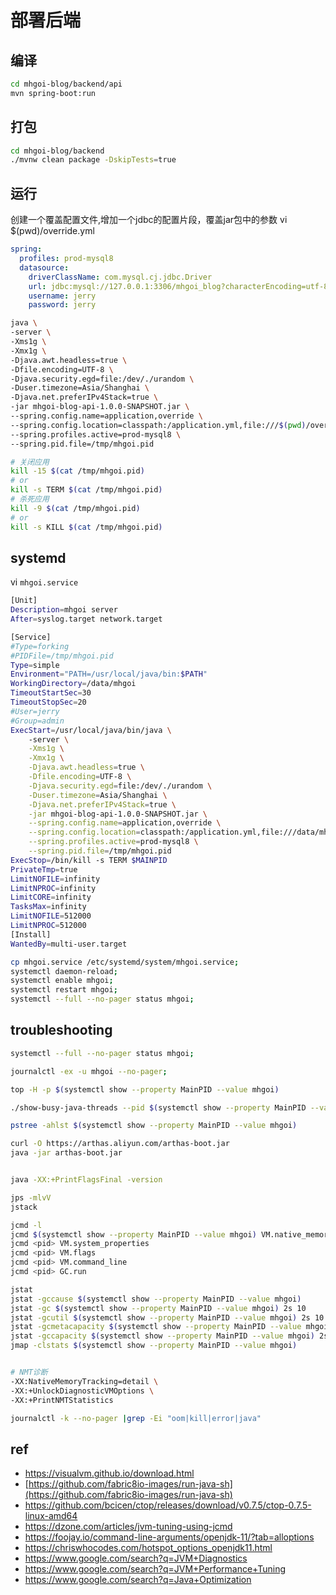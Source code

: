 # 部署后端

## 编译

```bash
cd mhgoi-blog/backend/api
mvn spring-boot:run
```

## 打包
```bash
cd mhgoi-blog/backend
./mvnw clean package -DskipTests=true
```

## 运行

创建一个覆盖配置文件,增加一个jdbc的配置片段，覆盖jar包中的参数
vi $(pwd)/override.yml
```yml
spring:
  profiles: prod-mysql8
  datasource:
    driverClassName: com.mysql.cj.jdbc.Driver
    url: jdbc:mysql://127.0.0.1:3306/mhgoi_blog?characterEncoding=utf-8&useSSL=false&autoReconnect=true&allowPublicKeyRetrieval=true
    username: jerry
    password: jerry
```


```bash
java \
-server \
-Xms1g \
-Xmx1g \
-Djava.awt.headless=true \
-Dfile.encoding=UTF-8 \
-Djava.security.egd=file:/dev/./urandom \
-Duser.timezone=Asia/Shanghai \
-Djava.net.preferIPv4Stack=true \
-jar mhgoi-blog-api-1.0.0-SNAPSHOT.jar \
--spring.config.name=application,override \
--spring.config.location=classpath:/application.yml,file:///$(pwd)/override.yml \
--spring.profiles.active=prod-mysql8 \
--spring.pid.file=/tmp/mhgoi.pid
```

```bash
# 关闭应用
kill -15 $(cat /tmp/mhgoi.pid)
# or
kill -s TERM $(cat /tmp/mhgoi.pid)
# 杀死应用
kill -9 $(cat /tmp/mhgoi.pid)
# or
kill -s KILL $(cat /tmp/mhgoi.pid)
```



## systemd

vi `mhgoi.service`

```bash
[Unit]
Description=mhgoi server
After=syslog.target network.target

[Service]
#Type=forking
#PIDFile=/tmp/mhgoi.pid
Type=simple
Environment="PATH=/usr/local/java/bin:$PATH"
WorkingDirectory=/data/mhgoi
TimeoutStartSec=30
TimeoutStopSec=20
#User=jerry
#Group=admin
ExecStart=/usr/local/java/bin/java \
    -server \
    -Xms1g \
    -Xmx1g \
    -Djava.awt.headless=true \
    -Dfile.encoding=UTF-8 \
    -Djava.security.egd=file:/dev/./urandom \
    -Duser.timezone=Asia/Shanghai \
    -Djava.net.preferIPv4Stack=true \
    -jar mhgoi-blog-api-1.0.0-SNAPSHOT.jar \
    --spring.config.name=application,override \
    --spring.config.location=classpath:/application.yml,file:///data/mhgoi/override.yml \
    --spring.profiles.active=prod-mysql8 \
    --spring.pid.file=/tmp/mhgoi.pid
ExecStop=/bin/kill -s TERM $MAINPID
PrivateTmp=true
LimitNOFILE=infinity
LimitNPROC=infinity
LimitCORE=infinity
TasksMax=infinity
LimitNOFILE=512000
LimitNPROC=512000
[Install]
WantedBy=multi-user.target
```

```bash
cp mhgoi.service /etc/systemd/system/mhgoi.service;
systemctl daemon-reload;
systemctl enable mhgoi;
systemctl restart mhgoi;
systemctl --full --no-pager status mhgoi;
```


## troubleshooting

```bash
systemctl --full --no-pager status mhgoi;

journalctl -ex -u mhgoi --no-pager;

top -H -p $(systemctl show --property MainPID --value mhgoi)

./show-busy-java-threads --pid $(systemctl show --property MainPID --value mhgoi) --count 10 --jstack-path /usr/local/java/bin/jstack --use-ps

pstree -ahlst $(systemctl show --property MainPID --value mhgoi)

curl -O https://arthas.aliyun.com/arthas-boot.jar
java -jar arthas-boot.jar


java -XX:+PrintFlagsFinal -version

jps -mlvV
jstack

jcmd -l
jcmd $(systemctl show --property MainPID --value mhgoi) VM.native_memory scale=MB
jcmd <pid> VM.system_properties
jcmd <pid> VM.flags
jcmd <pid> VM.command_line
jcmd <pid> GC.run

jstat
jstat -gccause $(systemctl show --property MainPID --value mhgoi)
jstat -gc $(systemctl show --property MainPID --value mhgoi) 2s 10
jstat -gcutil $(systemctl show --property MainPID --value mhgoi) 2s 10
jstat -gcmetacapacity $(systemctl show --property MainPID --value mhgoi)
jstat -gccapacity $(systemctl show --property MainPID --value mhgoi) 2s
jmap -clstats $(systemctl show --property MainPID --value mhgoi)


# NMT诊断
-XX:NativeMemoryTracking=detail \
-XX:+UnlockDiagnosticVMOptions \
-XX:+PrintNMTStatistics

journalctl -k --no-pager |grep -Ei "oom|kill|error|java"
```


## ref
* <https://visualvm.github.io/download.html>
* [https://github.com/fabric8io-images/run-java-sh](https://github.com/fabric8io-images/run-java-sh)
* <https://github.com/bcicen/ctop/releases/download/v0.7.5/ctop-0.7.5-linux-amd64>
* <https://dzone.com/articles/jvm-tuning-using-jcmd>
* <https://foojay.io/command-line-arguments/openjdk-11/?tab=alloptions>
* <https://chriswhocodes.com/hotspot_options_openjdk11.html>
* <https://www.google.com/search?q=JVM+Diagnostics>
* <https://www.google.com/search?q=JVM+Performance+Tuning>
* <https://www.google.com/search?q=Java+Optimization>